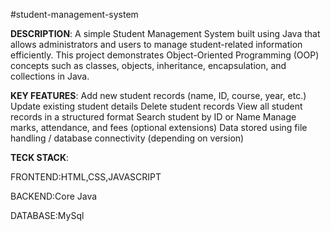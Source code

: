 #student-management-system


**DESCRIPTION**:
A simple Student Management System built using Java that allows administrators and users to manage student-related information efficiently. This project demonstrates Object-Oriented Programming (OOP) concepts such as classes, objects, inheritance, encapsulation, and collections in Java.

**KEY FEATURES**:
 Add new student records (name, ID, course, year, etc.)
 Update existing student details
 Delete student records
 View all student records in a structured format
 Search student by ID or Name
 Manage marks, attendance, and fees (optional extensions)
 Data stored using file handling / database connectivity (depending on version)


 **TECK STACK**:
 
 FRONTEND:HTML,CSS,JAVASCRIPT
 
 BACKEND:Core Java
 
 DATABASE:MySql
